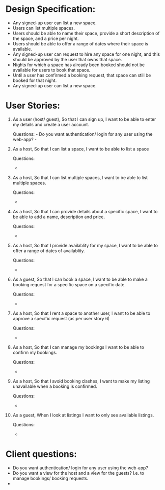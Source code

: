# Design Specification:

- Any signed-up user can list a new space.
- Users can list multiple spaces.
- Users should be able to name their space, provide a short description of the space, and a price per night.
- Users should be able to offer a range of dates where their space is available.
- Any signed-up user can request to hire any space for one night, and this should be approved by the user that owns that space.
- Nights for which a space has already been booked should not be available for users to book that space.
- Until a user has confirmed a booking request, that space can still be booked for that night.
- Any signed-up user can list a new space.

# User Stories:

1.  As a user (host/ guest),
    So that I can sign up,
    I want to be able to enter my details and create a user account.

    Questions: - Do you want authentication/ login for any user using the web-app? -

2.  As a host,
    So that I can list a space,
    I want to be able to list a space

    Questions:

    -

3.  As a host,
    So that I can list multiple spaces,
    I want to be able to list multiple spaces.

    Questions:

    -

4.  As a host,
    So that I can provide details about a specific space,
    I want to be able to add a name, description and price.

    Questions:

    -

5.  As a host,
    So that I provide availablity for my space,
    I want to be able to offer a range of dates of availablity.

    Questions:

    -

6.  As a guest,
    So that I can book a space,
    I want to be able to make a booking request for a specific space on a specific
    date.

    Questions:

    -

7.  As a host,
    So that I rent a space to another user,
    I want to be able to approve a specific request (as per user story 6)

    Questions:

    -

8.  As a host,
    So that I can manage my bookings
    I want to be able to confirm my bookings.

    Questions:

    -

9.  As a host,
    So that I avoid booking clashes,
    I want to make my listing unavailable when a booking is confirmed.

    Questions:

    -

10. As a guest,
    When I look at listings
    I want to only see available listings.

    Questions:

    -

# Client questions:

- Do you want authentication/ login for any user using the web-app?
- Do you want a view for the host and a view for the guests? I.e. to manage bookings/ booking requests.
-

